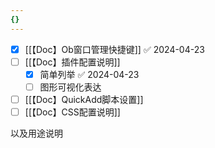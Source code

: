 ```yaml
---
{}
---
```


- [x] [[【Doc】Ob窗口管理快捷键]] ✅ 2024-04-23
- [ ] [[【Doc】插件配置说明]]
	- [x] 简单列举 ✅ 2024-04-23
	- [ ] 图形可视化表达
- [ ] [[【Doc】QuickAdd脚本设置]]
- [ ] [[【Doc】CSS配置说明]]

以及用途说明